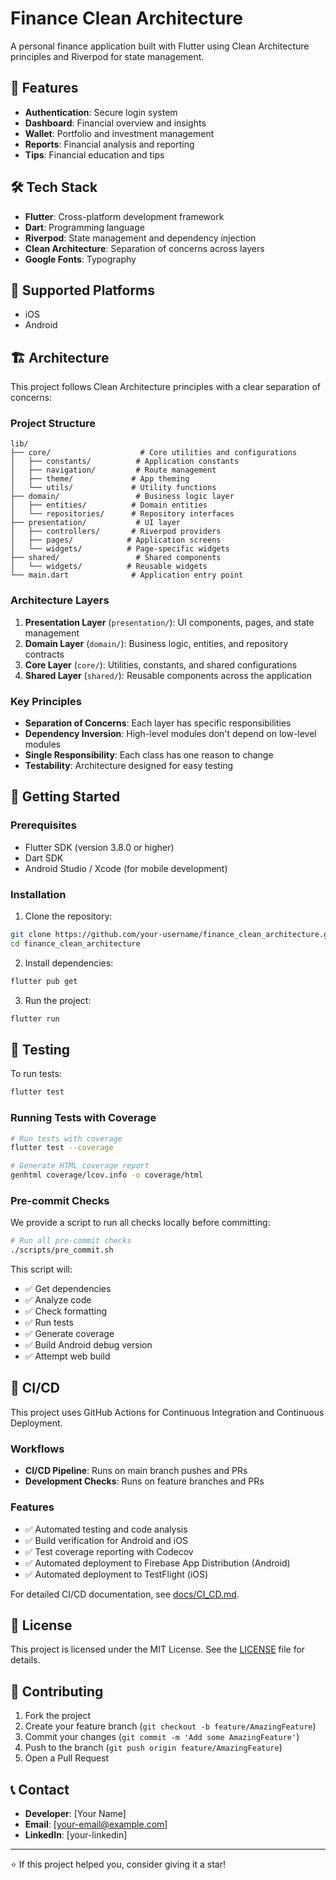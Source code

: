 # Finance Clean Architecture

A personal finance application built with Flutter using Clean Architecture principles and Riverpod for state management.

## 🚀 Features

- **Authentication**: Secure login system
- **Dashboard**: Financial overview and insights
- **Wallet**: Portfolio and investment management
- **Reports**: Financial analysis and reporting
- **Tips**: Financial education and tips

## 🛠️ Tech Stack

- **Flutter**: Cross-platform development framework
- **Dart**: Programming language
- **Riverpod**: State management and dependency injection
- **Clean Architecture**: Separation of concerns across layers
- **Google Fonts**: Typography

## 📱 Supported Platforms

- iOS
- Android

## 🏗️ Architecture

This project follows Clean Architecture principles with a clear separation of concerns:

### Project Structure

```
lib/
├── core/                    # Core utilities and configurations
│   ├── constants/          # Application constants
│   ├── navigation/         # Route management
│   ├── theme/             # App theming
│   └── utils/             # Utility functions
├── domain/                 # Business logic layer
│   ├── entities/          # Domain entities
│   └── repositories/      # Repository interfaces
├── presentation/           # UI layer
│   ├── controllers/       # Riverpod providers
│   ├── pages/            # Application screens
│   └── widgets/          # Page-specific widgets
├── shared/                 # Shared components
│   └── widgets/          # Reusable widgets
└── main.dart              # Application entry point
```

### Architecture Layers

1. **Presentation Layer** (`presentation/`): UI components, pages, and state management
2. **Domain Layer** (`domain/`): Business logic, entities, and repository contracts
3. **Core Layer** (`core/`): Utilities, constants, and shared configurations
4. **Shared Layer** (`shared/`): Reusable components across the application

### Key Principles

- **Separation of Concerns**: Each layer has specific responsibilities
- **Dependency Inversion**: High-level modules don't depend on low-level modules
- **Single Responsibility**: Each class has one reason to change
- **Testability**: Architecture designed for easy testing

## 🚀 Getting Started

### Prerequisites

- Flutter SDK (version 3.8.0 or higher)
- Dart SDK
- Android Studio / Xcode (for mobile development)

### Installation

1. Clone the repository:
```bash
git clone https://github.com/your-username/finance_clean_architecture.git
cd finance_clean_architecture
```

2. Install dependencies:
```bash
flutter pub get
```

3. Run the project:
```bash
flutter run
```

## 🧪 Testing

To run tests:

```bash
flutter test
```

### Running Tests with Coverage

```bash
# Run tests with coverage
flutter test --coverage

# Generate HTML coverage report
genhtml coverage/lcov.info -o coverage/html
```

### Pre-commit Checks

We provide a script to run all checks locally before committing:

```bash
# Run all pre-commit checks
./scripts/pre_commit.sh
```

This script will:
- ✅ Get dependencies
- ✅ Analyze code
- ✅ Check formatting
- ✅ Run tests
- ✅ Generate coverage
- ✅ Build Android debug version
- ✅ Attempt web build

## 🚀 CI/CD

This project uses GitHub Actions for Continuous Integration and Continuous Deployment.

### Workflows

- **CI/CD Pipeline**: Runs on main branch pushes and PRs
- **Development Checks**: Runs on feature branches and PRs

### Features

- ✅ Automated testing and code analysis
- ✅ Build verification for Android and iOS
- ✅ Test coverage reporting with Codecov
- ✅ Automated deployment to Firebase App Distribution (Android)
- ✅ Automated deployment to TestFlight (iOS)

For detailed CI/CD documentation, see [docs/CI_CD.md](docs/CI_CD.md).

## 📄 License

This project is licensed under the MIT License. See the [LICENSE](LICENSE) file for details.

## 🤝 Contributing

1. Fork the project
2. Create your feature branch (`git checkout -b feature/AmazingFeature`)
3. Commit your changes (`git commit -m 'Add some AmazingFeature'`)
4. Push to the branch (`git push origin feature/AmazingFeature`)
5. Open a Pull Request

## 📞 Contact

- **Developer**: [Your Name]
- **Email**: [your-email@example.com]
- **LinkedIn**: [your-linkedin]

---

⭐ If this project helped you, consider giving it a star!
